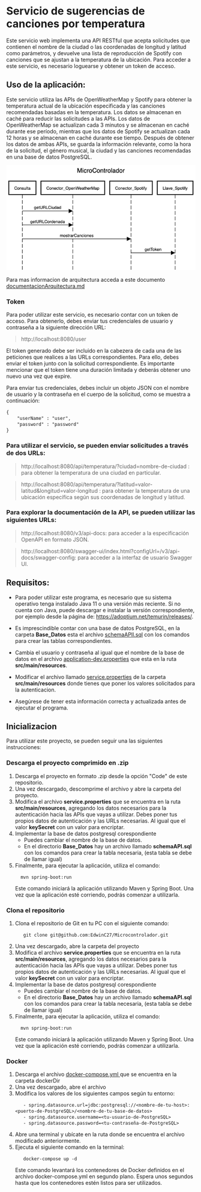 # Servicio de sugerencias de canciones por temperatura
Este servicio web implementa una API RESTful que acepta solicitudes que contienen el nombre de la ciudad o las coordenadas de longitud y latitud como parámetros, y devuelve una lista de reproducción de Spotify con canciones que se ajustan a la temperatura de la ubicación. Para acceder a este servicio, es necesario loguearse y obtener un token de acceso.

## Uso de la aplicación: 
Este servicio utiliza las APIs de OpenWeatherMap y Spotify para obtener la temperatura actual de la ubicación especificada y las canciones recomendadas basadas en la temperatura. Los datos se almacenan en caché para reducir las solicitudes a las APIs. Los datos de OpenWeatherMap se actualizan cada 3 minutos y se almacenan en caché durante ese período, mientras que los datos de Spotify se actualizan cada 12 horas y se almacenan en caché durante ese tiempo. Después de obtener los datos de ambas APIs, se guarda la información relevante, como la hora de la solicitud, el género musical, la ciudad y las canciones recomendadas en una base de datos PostgreSQL.

<img src="https://github.com/EdwinC27/Microcontrolador/blob/main/diagramaSecuencia.png">

Para mas informacion de arquitectura acceda a este documento <a href="https://github.com/EdwinC27/Microcontrolador/blob/main/documentacionArquitectura.md">documentacionArquitectura.md</a> 


### Token
Para poder utilizar este servicio, es necesario contar con un token de acceso. Para obtenerlo, debes enviar tus credenciales de usuario y contraseña a la siguiente dirección URL:
> http://localhost:8080/user

El token generado debe ser incluido en la cabezera de cada una de las peticiones que realices a las URLs correspondientes. Para ello, debes enviar el token junto con la solicitud correspondiente. Es importante mencionar que el token tiene una duración limitada y deberás obtener uno nuevo una vez que expire.

Para enviar tus credenciales, debes incluir un objeto JSON con el nombre de usuario y la contraseña en el cuerpo de la solicitud, como se muestra a continuación:
``` 
{
    "userName" : "user",
    "password" : "password"
}
```

### Para utilizar el servicio, se pueden enviar solicitudes a través de dos URLs:

> http://localhost:8080/api/temperatura/?ciudad=nombre-de-ciudad : para obtener la temperatura de una ciudad en particular.

> http://localhost:8080/api/temperatura/?latitud=valor-latitud&longitud=valor-longitud : para obtener la temperatura de una ubicación específica según sus coordenadas de longitud y latitud.

### Para explorar la documentación de la API, se pueden utilizar las siguientes URLs:

> http://localhost:8080/v3/api-docs: para acceder a la especificación OpenAPI en formato JSON.

> http://localhost:8080/swagger-ui/index.html?configUrl=/v3/api-docs/swagger-config: para acceder a la interfaz de usuario Swagger UI.

## Requisitos:
- Para poder utilizar este programa, es necesario que su sistema operativo tenga instalado Java 11 o una versión más reciente. Si no cuenta con Java, puede descargar e instalar la versión correspondiente, por ejemplo desde la página de: https://adoptium.net/temurin/releases/.

- Es imprescindible contar con una base de datos PostgreSQL, en la carpeta **Base_Datos** esta el archivo <a href="https://github.com/EdwinC27/Microcontrolador/blob/main/Base_Datos/schemaAPI.sql">schemaAPIl.sql</a> con los comandos para crear las tablas correspondientes. 

- Cambia el usuario y contraseña al igual que el nombre de la base de datos en el archivo <a href="https://github.com/EdwinC27/Microcontrolador/blob/main/src/main/resources/application-dev.properties">application-dev.properties</a> que esta en la ruta **src/main/resources**.

- Modificar el archivo llamado <a href="https://github.com/EdwinC27/Microcontrolador/blob/main/src/main/resources/service.properties">service.properties</a> de la carpeta **src/main/resources** donde tienes que poner los valores solicitados para la autenticacion. 

- Asegúrese de tener esta información correcta y actualizada antes de ejecutar el programa.

## Inicializacion
Para utilizar este proyecto, se pueden seguir una las siguientes instrucciones:


### Descarga el proyecto comprimido en .zip
1. Descarga el proyecto en formato .zip desde la opción "Code" de este repositorio.
2. Una vez descargado, descomprime el archivo y abre la carpeta del proyecto.
3. Modifica el archivo **service.properties** que se encuentra en la ruta **src/main/resources**, agregando los datos necesarios para la autenticación hacia las APIs que vayas a utilizar. Debes poner tus propios datos de autenticación y las URLs necesarias. Al igual que el valor **keySecret** con un valor para encriptar.
4. Implementar la base de datos postgresql corespondiente 
   - Puedes cambiar el nombre de la base de datos.
   - En el directorio **Base_Datos** hay un archivo llamado **schemaAPI.sql** con los comandos para crear la tabla necesaria, (esta tabla se debe de llamar igual)
5. Finalmente, para ejecutar la aplicación, utiliza el comando:
     ```  
       mvn spring-boot:run  
     ```
     Este comando iniciará la aplicación utilizando Maven y Spring Boot. Una vez que la aplicación esté corriendo, podrás comenzar a utilizarla.
     

### Clona el repositorio
1. Clona el repositorio de Git en tu PC con el siguiente comando:
    ```  
       git clone git@github.com:EdwinC27/Microcontrolador.git  
    ```
2. Una vez descargado, abre la carpeta del proyecto
3. Modifica el archivo **service.properties** que se encuentra en la ruta **src/main/resources**, agregando los datos necesarios para la autenticación hacia las APIs que vayas a utilizar. Debes poner tus propios datos de autenticación y las URLs necesarias. Al igual que el valor **keySecret** con un valor para encriptar.
4. Implementar la base de datos postgresql corespondiente 
   - Puedes cambiar el nombre de la base de datos.
   - En el directorio **Base_Datos** hay un archivo llamado **schemaAPI.sql** con los comandos para crear la tabla necesaria, (esta tabla se debe de llamar igual)
5. Finalmente, para ejecutar la aplicación, utiliza el comando:
     ```  
       mvn spring-boot:run  
     ```
     Este comando iniciará la aplicación utilizando Maven y Spring Boot. Una vez que la aplicación esté corriendo, podrás comenzar a utilizarla.
     
### Docker
1. Descarga el archivo <a href="https://github.com/EdwinC27/Microcontrolador/blob/main/dockerDir/docker-compose.yml">docker-compose.yml </a> que se encuentra en la carpeta dockerDir
2. Una vez descargado, abre el archivo
3. Modifica los valores de los siguientes campos según tu entorno:
   ```  
      - spring.datasource.url=jdbc:postgresql://<nombre-de-tu-host>:<puerto-de-PostgreSQL>/<nombre-de-tu-base-de-datos>
      - spring.datasource.username=<tu-usuario-de-PostgreSQL>
      - spring.datasource.password=<tu-contraseña-de-PostgreSQL>
   ```
4. Abre una terminal y ubícate en la ruta donde se encuentra el archivo modificado anteriormente.
5. Ejecuta el siguiente comando en la terminal:
   ```  
      docker-compose up -d
   ```
   Este comando levantará los contenedores de Docker definidos en el archivo docker-compose.yml en segundo plano. Espera unos segundos hasta que los contenedores estén listos para ser utilizados.
